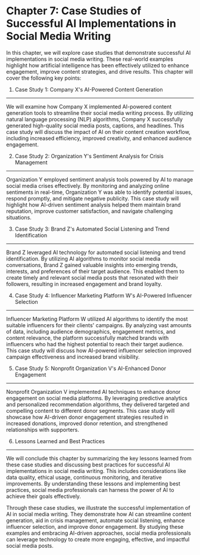 Chapter 7: Case Studies of Successful AI Implementations in Social Media Writing
================================================================================

In this chapter, we will explore case studies that demonstrate successful AI implementations in social media writing. These real-world examples highlight how artificial intelligence has been effectively utilized to enhance engagement, improve content strategies, and drive results. This chapter will cover the following key points:

1. Case Study 1: Company X's AI-Powered Content Generation
----------------------------------------------------------

We will examine how Company X implemented AI-powered content generation tools to streamline their social media writing process. By utilizing natural language processing (NLP) algorithms, Company X successfully generated high-quality social media posts, captions, and headlines. This case study will discuss the impact of AI on their content creation workflow, including increased efficiency, improved creativity, and enhanced audience engagement.

2. Case Study 2: Organization Y's Sentiment Analysis for Crisis Management
--------------------------------------------------------------------------

Organization Y employed sentiment analysis tools powered by AI to manage social media crises effectively. By monitoring and analyzing online sentiments in real-time, Organization Y was able to identify potential issues, respond promptly, and mitigate negative publicity. This case study will highlight how AI-driven sentiment analysis helped them maintain brand reputation, improve customer satisfaction, and navigate challenging situations.

3. Case Study 3: Brand Z's Automated Social Listening and Trend Identification
------------------------------------------------------------------------------

Brand Z leveraged AI technology for automated social listening and trend identification. By utilizing AI algorithms to monitor social media conversations, Brand Z gained valuable insights into emerging trends, interests, and preferences of their target audience. This enabled them to create timely and relevant social media posts that resonated with their followers, resulting in increased engagement and brand loyalty.

4. Case Study 4: Influencer Marketing Platform W's AI-Powered Influencer Selection
----------------------------------------------------------------------------------

Influencer Marketing Platform W utilized AI algorithms to identify the most suitable influencers for their clients' campaigns. By analyzing vast amounts of data, including audience demographics, engagement metrics, and content relevance, the platform successfully matched brands with influencers who had the highest potential to reach their target audience. This case study will discuss how AI-powered influencer selection improved campaign effectiveness and increased brand visibility.

5. Case Study 5: Nonprofit Organization V's AI-Enhanced Donor Engagement
------------------------------------------------------------------------

Nonprofit Organization V implemented AI techniques to enhance donor engagement on social media platforms. By leveraging predictive analytics and personalized recommendation algorithms, they delivered targeted and compelling content to different donor segments. This case study will showcase how AI-driven donor engagement strategies resulted in increased donations, improved donor retention, and strengthened relationships with supporters.

6. Lessons Learned and Best Practices
-------------------------------------

We will conclude this chapter by summarizing the key lessons learned from these case studies and discussing best practices for successful AI implementations in social media writing. This includes considerations like data quality, ethical usage, continuous monitoring, and iterative improvements. By understanding these lessons and implementing best practices, social media professionals can harness the power of AI to achieve their goals effectively.

Through these case studies, we illustrate the successful implementation of AI in social media writing. They demonstrate how AI can streamline content generation, aid in crisis management, automate social listening, enhance influencer selection, and improve donor engagement. By studying these examples and embracing AI-driven approaches, social media professionals can leverage technology to create more engaging, effective, and impactful social media posts.
